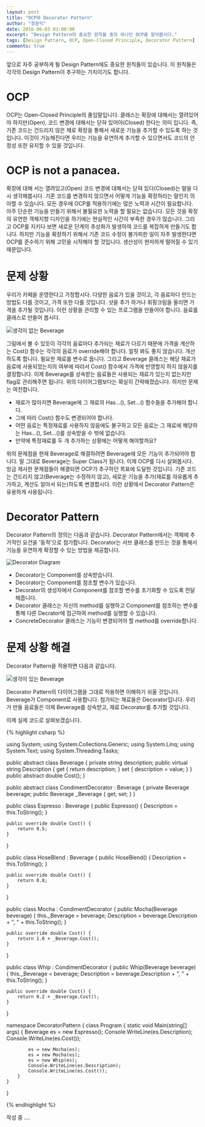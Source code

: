 ```yaml
---
layout: post
title: "OCP와 Decorator Pattern"
author: "장문익"
date: 2016-06-03 03:00:00
excerpt: "Design Pattern의 중요한 원칙들 중의 하나인 OCP를 알아봅시다."
tags: [Design Pattern, OCP, Open-Closed Principle, Decorator Pattern]
comments: true
---
```


앞으로 자주 공부하게 될 Design Pattern에도 중요한 원칙들이 있습니다. 이 원칙들은 각각의 Design Pattern이 추구하는 가치이기도 합니다.

# OCP

OCP는 Open-Closed Principle의 줄임말입니다. 클래스는 확장에 대해서는 열려있어야 하지만(Open), 코드 변경에 대해서는 닫혀 있어야(Closed) 한다는 의미 입니다. 즉, 기존 코드는 건드리지 않은 채로 확장을 통해서 새로운 기능을 추가할 수 있도록 하는 것입니다. 이것이 가능해진다면 우리는 기능을 유연하게 추가할 수 있으면서도 코드의 안정성 또한 유지할 수 있을 것입니다.

# OCP is not a panacea.

확장에 대해 서는 열려있고(Open) 코드 변경에 대해서는 닫혀 있다(Closed)는 말을 다시 생각해봅시다. 기존 코드를 변경하지 않으면서 어떻게 기능을 확장하라는 말인지 의아할 수 있습니다. 모든 경우에 OCP를 적용하기에는 많은 노력과 시간이 필요합니다. 아주 단순한 기능을 만들기 위해서 불필요한 노력을 할 필요는 없습니다. 모든 것을 확장의 유연한 객체지향 디자인을 하기에는 현실적인 시간이 부족한 경우가 많습니다. 그리고 OCP를 지키다 보면 새로운 단계의 추상화가 발생하여 코드를 복잡하게 만들기도 합니다. 하지만 기능을 확장하기 위해서 기존 코드 수정이 불가피한 일이 자주 발생한다면 OCP를 준수하기 위해 고민을 시작해야 할 것입니다. 생산성이 현저하게 떨어질 수 있기 때문입니다. 

# 문제 상황

우리가 카페을 운영한다고 가정합시다. 다양한 음료가 있을 것이고, 각 음료마다 만드는 방법도 다를 것이고, 가격 또한 다를 것입니다. 샷을 추가 하거나 휘핑크림을 올리면 가격을 추가될 것입니다. 이런 상황을 관리할 수 있는 프로그램을 만들어야 합니다. 음료를 클래스로 만들어 봅시다.

![생각이 없는 Beverage](/assets/img/decorator_before.jpg)

그림에서 볼 수 있듯이 각각의 음료마다 추가되는 재료가 다르기 때문에 가격을 계산하는 Cost() 함수는 각각의 음료가 override해야 합니다. 얼핏 봐도 좋지 않습니다. 개선하도록 합니다. 필요한 재료를 변수로 둡니다. 그리고 Beverage 클래스는 해당 재료가 음료에 사용되었는지의 여부에 따라서 Cost() 함수에서 가격에 반영할지 하지 않을지를 결정합니다. 이제 Beverage를 상속받는 음료들은 사용되는 재료가 있는지 없는지만 flag로 관리해주면 됩니다. 위의 다이어그램보다는 확실히 간략해졌습니다. 하지만 문제는 여전합니다.

* 재료가 많아지면 Beverage에 그 재료의 Has...(), Set...() 함수들을 추가해야 합니다.
* 그에 따라 Cost() 함수도 변경되어야 합니다.
* 어떤 음료는 특정재료를 사용하지 않음에도 불구하고 모든 음료는 그 재료에 해당하는 Has...(), Set...()를 상속받을 수 밖에 없습니다.
* 만약에 특정재료를 두 개 추가하는 상황에는 어떻게 해야할까요?

위의 문제점을 현재 Beverage로 해결하려면 Beverage에 모든 기능이 추가되어야 합니다. 말 그대로 Beverage는 Super Class가 됩니다. 이제 OCP를 다시 살펴봅시다. 방금 제사한 문제점들이 해결되면 OCP가 추구하던 목표에 도달한 것입니다. 기존 코드는 건드리지 않고(Beverage는 수정하지 않고), 새로운 기능을 추가(재료를 자유롭게 추가하고, 계산도 알아서 되는)하도록 변경합시다. 이런 상황에서 Decorator Pattern은 유용하게 사용됩니다.

# Decorator Pattern

Decorator Pattern의 정의는 다음과 같습니다. Decorator Pattern에서는 객체에 추가적인 요건을 '동적'으로 첨가합니다. Decorator는 서브 클래스를 만드는 것을 통해서 기능을 유연하게 확장할 수 있는 방법을 제공합니다. 

![Decorator Diagram](/assets/img/960px-Decorator_UML_class_diagram.svg.png)

* Decorator는 Component를 상속받습니다.
* Decorator는 Component를 참조할 변수가 있습니다.
* Decorator의 생성자에서 Component를 참조할 변수를 초기화할 수 있도록 전달해줍니다.
* Decorator 클래스는 자신의 method를 실행하고 Component를 참조하는 변수를 통해 다른 Decrator에 접근하여 method를 실행할 수 있습니다.
* ConcreteDecorator 클래스는 기능이 변경되어야 할 method를 override합니다.

# 문제 상황 해결

Decorator Pattern을 적용하면 다음과 같습니다.

![생각이 있는 Beverage](/assets/img/decorator.png)

Decorator Pattern의 다이어그램을 그대로 적용하면 이해하기 쉬울 것입니다. Beverage가 Component로 사용합니다. 첨가되는 재료들은 Decorator입니다. 우리가 만들 음료들은 이제 Beverage를 상속받고, 재료 Decorator를 추가할 것입니다.

이제 실제 코드로 살펴보겠습니다.

{% highlight csharp %}

using System;
using System.Collections.Generic;
using System.Linq;
using System.Text;
using System.Threading.Tasks;

public abstract class Beverage {
    private string description;
    public virtual string Description {
        get { return description; }
        set { description = value; }
    }
    public abstract double Cost();
}

public abstract class CondimentDecorator : Beverage {
    private Beverage beverage;
    public Beverage _Beverage { get; set; }
}

public class Espresso : Beverage {
    public Espresso() {
        Description = this.ToString();
    }

    public override double Cost() {
        return 0.5;
    }
}

public class HoseBlend : Beverage {
    public HoseBlend() {
        Description = this.ToString();
    }

    public override double Cost() {
        return 0.8;
    }
}

public class Mocha : CondimentDecorator {
    public Mocha(Beverage beverage) {
        this._Beverage = beverage;
        Description = beverage.Description + ", " + this.ToString();
    }

    public override double Cost() {
        return 1.0 + _Beverage.Cost();
    }
}

public class Whip : CondimentDecorator {
    public Whip(Beverage beverage) {
        this._Beverage = beverage;
        Description = beverage.Description + ", " + this.ToString();
    }

    public override double Cost() {
        return 0.2 + _Beverage.Cost();
    }
}

namespace DecoratorPattern {
    class Program {
        static void Main(string[] args) {
            Beverage es = new Espresso();
            Console.WriteLine(es.Description);
            Console.WriteLine(es.Cost());

            es = new Mocha(es);
            es = new Mocha(es);
            es = new Whip(es);
            Console.WriteLine(es.Description);
            Console.WriteLine(es.Cost());
        }
    }
}

{% endhighlight %}

작성 중 ....
